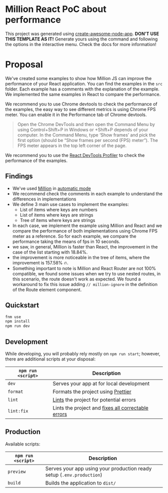# Million React PoC about performance

This project was generated using [create-awesome-node-app](https://www.npmjs.com/package/create-awesome-node-app). **DON'T USE THIS TEMPLATE AS IT!** Generate yours using the command and following the options in the interactive menu. Check the docs for more information!

# Proposal

We've created some examples to show how Million JS can improve the performance of your React application. You can find the examples in the `src` folder. Each example has a comments with the explanation of the example. We implemented the same examples in React to compare the performance.

We recommend you to use Chrome devtools to check the performance of the examples, the easy way to see different metrics is using Chrome FPS meter. You can enable it in the Performance tab of Chrome devtools.

> Open the Chrome DevTools and then open the Command Menu by using Control+Shift+P in Windows or <Alt or Command>+Shift+P depends of your computer. In the Command Menu, type ‘Show frames’ and pick the first option (should be “Show frames per second (FPS) meter”). The FPS meter appears in the top left corner of the page.

We recommend you to use the [React DevTools Profiler](https://reactjs.org/blog/2018/09/10/introducing-the-react-profiler.html) to check the performance of the examples.

## Findings

- We've used [Million](https://million.dev/) in [automatic mode](https://million.dev/docs/install)
- We recommend check the comments in each example to understand the differences in implementations
- We define 3 main use cases to implement the examples:
  - List of items where keys are numbers
  - List of items where keys are strings
  - Tree of items where keys are strings
- In each case, we implement the example using Million and React and we compare the performance of both implementations using Chrome FPS meter as a reference. So for each example, we compare the performance taking the means of fps in 10 seconds.
- we saw, in general, Million is faster than React, the improvement in the case of the list starting with 18.84%.
- the improvement is more noticeable in the tree of items, where the improvement is 157.58% 🔥.
- Something important to note is Million and React Router are not 100% compatible, we found some issues when we try to use nested routes, in this scenario, the route doesn't work as expected. We found a workaround to fix this issue adding `// million-ignore` in the definition of the Route element component.


## Quickstart

```sh
fnm use
npm install
npm run dev
```

## Development

While developing, you will probably rely mostly on `npm run start`; however, there are additional scripts at your disposal:

| `npm run <script>` | Description                                                                                                             |
| ------------------ | ----------------------------------------------------------------------------------------------------------------------- |
| `dev`              | Serves your app at for local development                                                                                |
| `format`           | Formats the project using [Prettier](https://prettier.io/)                                                              |
| `lint`             | [Lints](http://stackoverflow.com/questions/8503559/what-is-linting) the project for potential errors                    |
| `lint:fix`         | Lints the project and [fixes all correctable errors](http://eslint.org/docs/user-guide/command-line-interface.html#fix) |

## Production

Available scripts:

| `npm run <script>` | Description                                                           |
| ------------------ | --------------------------------------------------------------------- |
| `preview`          | Serves your app using your production ready setup (`.env.production`) |
| `build`            | Builds the application to `dist/`                                     |
